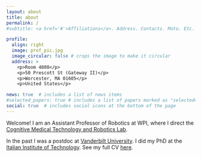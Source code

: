 ```yaml
---
layout: about
title: about
permalink: /
#subtitle: <a href='#'>Affiliations</a>. Address. Contacts. Moto. Etc.

profile:
  align: right
  image: prof_pic.jpg
  image_circular: false # crops the image to make it circular
  address: >
    <p>Room 4808</p>
    <p>50 Prescott St (Gateway II)</p>
    <p>Worcester, MA 01605</p>
    <p>United States</p>

news: true  # includes a list of news items
#selected_papers: true # includes a list of papers marked as "selected={true}"
social: true  # includes social icons at the bottom of the page
---
```


Welcome! I am an Assistant Professor of Robotics at WPI, where I direct the [Cognitive Medical Technology and Robotics Lab](http://comet-lab.github.io/).

In the past I was a postdoc at [Vanderbilt University](http://research.vuse.vanderbilt.edu/MEDLab/). I did my PhD at the [Italian Institute of Technology](https://www.iit.it). See my full CV [here][1].


<!-- Put your address / P.O. box / other info right below your picture. You can also disable any these elements by editing `profile` property of the YAML header of your `_pages/about.md`. Edit `_bibliography/papers.bib` and Jekyll will render your [publications page](/al-folio/publications/) automatically. -->

<!-- Link to your social media connections, too. This theme is set up to use [Font Awesome icons](http://fortawesome.github.io/Font-Awesome/) and [Academicons](https://jpswalsh.github.io/academicons/), like the ones below. Add your Facebook, Twitter, LinkedIn, Google Scholar, or just disable all of them. -->

[1]: /~lfichera/assets/pdf/fichera-CV.pdf
